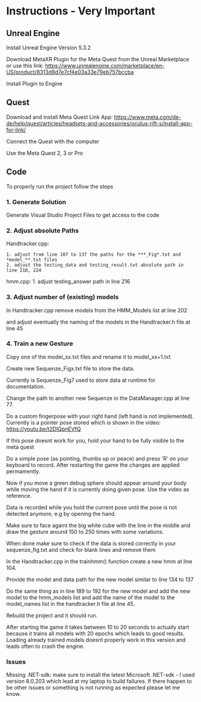 
# Instructions - Very Important

## Unreal Engine

Install Unreal Engine Version 5.3.2

Download MetaXR Plugin for the Meta Quest from the Unreal Marketplace or use this link:
https://www.unrealengine.com/marketplace/en-US/product/8313d8d7e7cf4e03a33e79eb757bccba

Install Plugin to Engine


## Quest

Download and install Meta Quest Link App:
https://www.meta.com/de-de/help/quest/articles/headsets-and-accessories/oculus-rift-s/install-app-for-link/

Connect the Quest with the computer

Use the Meta Quest 2, 3 or Pro


## Code

To properly run the project follow the steps

### 1. Generate Solution
 Generate Visual Studio Project Files to get access to the code

### 2. Adjust absolute Paths

Handtracker.cpp: 

    1. adjust from line 107 to 137 the paths for the ***_Fig*.txt and *model_**.txt files
    2. adjust the testing_data and testing_result.txt absolute path in line 218, 224

hmm.cpp:
    1. adjust testing_answer path in line 216


### 3. Adjust number of (existing) models 

In Handtracker.cpp remove models from the HMM_Models list at line 202

and adjust eventually the naming of the models in the Handtracker.h file at line 45

### 4. Train a new Gesture

Copy one of the model_xx.txt files and rename it to model_xx+1.txt

Create new Sequenze_Figx.txt file to store the data.

Currently is Sequenze_Fig7 used to store data at runtime for documentation.

Change the path to another new Sequenze in the DataManager.cpp at line 77. 

Do a custom fingerpose with your right hand (left hand is not implemented). Currently is a pointer pose stored which is shown in the video:
https://youtu.be/t2DlQpnEVfQ

If this pose doesnt work for you, hold your hand to be fully visible to the meta quest

Do a simple pose (as pointing, thumbs up or peace) and press 'R' on your keyboard to record. After restarting the game the changes are applied permamently.

Now if you move a green debug sphere should appear around your body while moving the hand if it is currently doing given pose. Use the video as reference.

Data is recorded while you hold the current pose until the pose is not detected anymore, e.g by opening the hand.

Make sure to face againt the big white cube with the line in the middle and draw the gesture around 150 to 250 times with some variations.

When done make sure to check if the data is stored correctly in your sequenze_fig.txt and check for blank lines and remove them 

In the Handtracker.cpp in the trainhmm() function create a new hmm at line 104.

Provide the model and data path for the new model similar to line 134 to 137

Do the same thing as in line 189 to 192 for the new model and add the new model to the hmm_models list and add the name of the model to the model_names list in the handtracker.h file at line 45.

Rebuild the project and it should run.

After starting the game it takes between 10 to 20 seconds to actually start because it trains all models with 20 epochs which leads to good results.
Loading already trained models doesnt properly work in this version and leads often to crash the engine.

### Issues

Missing .NET-sdk: make sure to install the latest Microsoft .NET-sdk - I used version 8.0.203 which lead at my laptop to build failures.
If there happen to be other issues or something is not running as expected please let me know.





